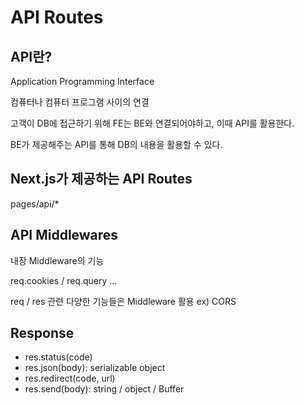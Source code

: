 # API Routes

## API란?

Application Programming Interface

컴퓨터나 컴퓨터 프로그램 사이의 연결

고객이 DB에 접근하기 위해 FE는 BE와 연결되어야하고, 이때 API를 활용한다.

BE가 제공해주는 API를 통해 DB의 내용을 활용할 수 있다.

## Next.js가 제공하는 API Routes

pages/api/\*

## API Middlewares

내장 Middleware의 기능

req.cookies / req.query …

req / res 관련 다양한 기능들은 Middleware 활용 ex) CORS

## Response

- res.status(code)
- res.json(body): serializable object
- res.redirect(code, url)
- res.send(body): string / object / Buffer
